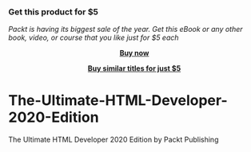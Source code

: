
### Get this product for $5

<i>Packt is having its biggest sale of the year. Get this eBook or any other book, video, or course that you like just for $5 each</i>


<b><p align='center'>[Buy now](https://packt.link/9781800565197)</p></b>


<b><p align='center'>[Buy similar titles for just $5](https://subscription.packtpub.com/search)</p></b>


# The-Ultimate-HTML-Developer-2020-Edition
The Ultimate HTML Developer 2020 Edition by Packt Publishing
